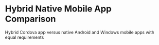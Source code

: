 # Hybrid Native Mobile App Comparison
Hybrid Cordova app versus native Android and Windows mobile apps with equal requirements
